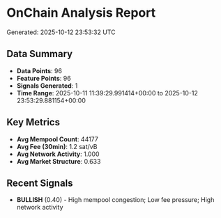# OnChain Analysis Report
Generated: 2025-10-12 23:53:32 UTC

## Data Summary
- **Data Points**: 96
- **Feature Points**: 96
- **Signals Generated**: 1
- **Time Range**: 2025-10-11 11:39:29.991414+00:00 to 2025-10-12 23:53:29.881154+00:00

## Key Metrics
- **Avg Mempool Count**: 44177
- **Avg Fee (30min)**: 1.2 sat/vB
- **Avg Network Activity**: 1.000
- **Avg Market Structure**: 0.633

## Recent Signals
- **BULLISH** (0.40) - High mempool congestion; Low fee pressure; High network activity
